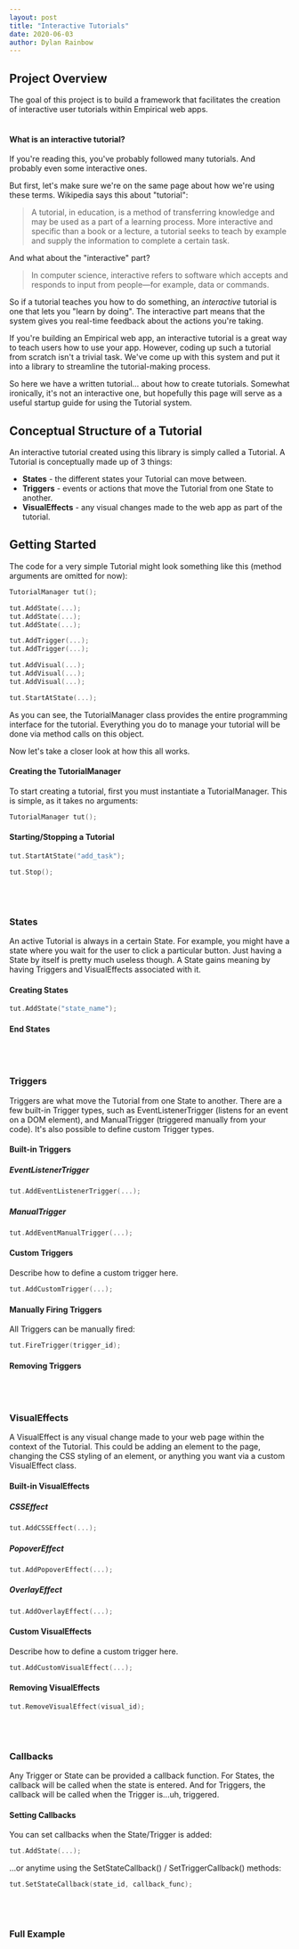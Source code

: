 ```yaml
---
layout: post
title: "Interactive Tutorials"
date: 2020-06-03
author: Dylan Rainbow
---
```


## Project Overview

The goal of this project is to build a framework that facilitates the creation of interactive user tutorials within Empirical web apps. 
<br>
<br>

#### What is an interactive tutorial?

If you're reading this, you've probably followed many tutorials. And probably even some interactive ones.

But first, let's make sure we're on the same page about how we're using these terms. Wikipedia says this about "tutorial":

> A tutorial, in education, is a method of transferring knowledge and may be used as a part of a learning process. More interactive and specific than a book or a lecture, a tutorial seeks to teach by example and supply the information to complete a certain task.

And what about the "interactive" part?

> In computer science, interactive refers to software which accepts and responds to input from people—for example, data or commands.

So if a tutorial teaches you how to do something, an _interactive_ tutorial is one that lets you "learn by doing". The interactive part means that the system gives you real-time feedback about the actions you're taking.

If you're building an Empirical web app, an interactive tutorial is a great way to teach users how to use your app. However, coding up such a tutorial from scratch isn't a trivial task. We've come up with this system and put it into a library to streamline the tutorial-making process. 

So here we have a written tutorial... about how to create tutorials. Somewhat ironically, it's not an interactive one, but hopefully this page will serve as a useful startup guide for using the Tutorial system.

## Conceptual Structure of a Tutorial
An interactive tutorial created using this library is simply called a Tutorial. A Tutorial is conceptually made up of 3 things:
* **States** - the different states your Tutorial can move between.
* **Triggers** - events or actions that move the Tutorial from one State to another.
* **VisualEffects** - any visual changes made to the web app as part of the tutorial.


## Getting Started

The code for a very simple Tutorial might look something like this (method arguments are omitted for now):
```C++
TutorialManager tut();

tut.AddState(...);
tut.AddState(...);
tut.AddState(...);

tut.AddTrigger(...);
tut.AddTrigger(...);

tut.AddVisual(...);
tut.AddVisual(...);
tut.AddVisual(...);

tut.StartAtState(...);
```

As you can see, the TutorialManager class provides the entire programming interface for the tutorial. Everything you do to manage your tutorial will be done via method calls on this object.

Now let's take a closer look at how this all works.

#### Creating the TutorialManager
To start creating a tutorial, first you must instantiate a TutorialManager. This is simple, as it takes no arguments:
```C++
TutorialManager tut();
```

#### Starting/Stopping a Tutorial
```C++
tut.StartAtState("add_task");
```

```C++
tut.Stop();
```
<br>
<br>

### States

An active Tutorial is always in a certain State. For example, you might have a state where you wait for the user to click a particular button. Just having a State by itself is pretty much useless though. A State gains meaning by having Triggers and VisualEffects associated with it.

#### Creating States
```C++
tut.AddState("state_name");
```
#### End States

<br>
<br>

### Triggers

Triggers are what move the Tutorial from one State to another. There are a few built-in Trigger types, such as EventListenerTrigger (listens for an event on a DOM element), and ManualTrigger (triggered manually from your code). It's also possible to define custom Trigger types.

#### Built-in Triggers

##### EventListenerTrigger
```C++
tut.AddEventListenerTrigger(...);
```

##### ManualTrigger
```C++
tut.AddEventManualTrigger(...);
```

#### Custom Triggers

Describe how to define a custom trigger here.

```C++
tut.AddCustomTrigger(...);
```

#### Manually Firing Triggers
All Triggers can be manually fired:
```C++
tut.FireTrigger(trigger_id);
```

#### Removing Triggers

<br>
<br>

### VisualEffects

A VisualEffect is any visual change made to your web page within the context of the Tutorial. This could be adding an element to the page, changing the CSS styling of an element, or anything you want via a custom VisualEffect class.

#### Built-in VisualEffects

##### CSSEffect
```C++
tut.AddCSSEffect(...);
```

##### PopoverEffect
```C++
tut.AddPopoverEffect(...);
```

##### OverlayEffect
```C++
tut.AddOverlayEffect(...);
```

#### Custom VisualEffects

Describe how to define a custom trigger here.

```C++
tut.AddCustomVisualEffect(...);
```

#### Removing VisualEffects

```C++
tut.RemoveVisualEffect(visual_id);
```
<br>
<br>

### Callbacks
Any Trigger or State can be provided a callback function. For States, the callback will be called when the state is entered. And for Triggers, the callback will be called when the Trigger is...uh, triggered.

#### Setting Callbacks
You can set callbacks when the State/Trigger is added:

```C++
tut.AddState(...);
```

 ...or anytime using the SetStateCallback() / SetTriggerCallback() methods:
```C++
tut.SetStateCallback(state_id, callback_func);
```
<br>
<br>

### Full Example
